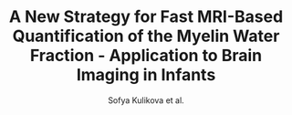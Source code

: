 ---
cat: gaia
subcat: ginkgo
bestof: false
author: Sofya Kulikova et al.
title: A New Strategy for Fast MRI-Based Quantification of the Myelin Water Fraction - Application to Brain Imaging in Infants
journal: PloS One
year: 2016
type: article
doi: 10.1371/journal.pone.0163143
---